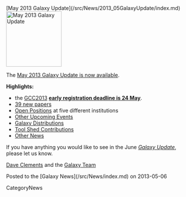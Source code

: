 <div class='newsItemHeader'>[May 2013 Galaxy Update](/src/News/2013_05GalaxyUpdate/index.md)</div>

<div class='right'><a href='/src/GalaxyUpdates/2013_05/index.md'><img src="/src/Images/Logos/GalaxyUpdate200.png" alt="May 2013 Galaxy Update" width=150 /></a></div>

The [May 2013 Galaxy Update is now available](/src/GalaxyUpdates/2013_05/index.md). 

**Highlights:**
* the [GCC2013](/src/GalaxyUpdates/2013_05/index.md#gcc2013) **[early registration deadline is 24 May](/src/Events/GCC2013/Register/index.md)**.
* [39 new papers](/src/GalaxyUpdates/2013_05/index.md#new-papers)
* [Open Positions](/src/GalaxyUpdates/2013_05/index.md#whos-hiring) at five different institutions
* [Other Upcoming Events](/src/GalaxyUpdates/2013_05/index.md#other-upcoming-events)
* [Galaxy Distributions](/src/GalaxyUpdates/2013_05/index.md#galaxy-distributions)
* [Tool Shed Contributions](/src/GalaxyUpdates/2013_05/index.md#tool-shed-contributions)
* [Other News](/src/GalaxyUpdates/2013_05/index.md#other-news)

If you have anything you would like to see in the June *[Galaxy Update](/src/GalaxyUpdates/index.md)*, please let us know.

[Dave Clements](/src/DaveClements/index.md) and the [Galaxy Team](/src/GalaxyTeam/index.md)

<div class='newsItemFooter'>Posted to the [Galaxy News](/src/News/index.md) on 2013-05-06</div>

CategoryNews
